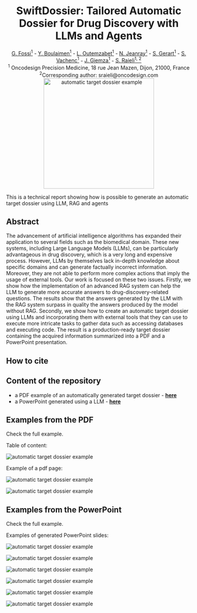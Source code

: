 <div align="center">
  <h1>SwiftDossier: Tailored Automatic Dossier for Drug Discovery with LLMs and Agents</h1>
  <a href="URL_FOR_G_FOSSI">G. Fossi<sup>1</sup></a> - 
  <a href="URL_FOR_Y_BOULAIMEN">Y. Boulaimen<sup>1</sup></a> - 
  <a href="URL_FOR_L_OUTEMZABET">L. Outemzabet<sup>1</sup></a> - 
  <a href="URL_FOR_N_JEANRAY">N. Jeanray<sup>1</sup></a> - 
  <a href="URL_FOR_S_GERART">S. Gerart<sup>1</sup></a> - 
  <a href="URL_FOR_S_VACHENC">S. Vachenc<sup>1</sup></a> - 
  <a href="URL_FOR_J_GIEMZA">J. Giemza<sup>1</sup></a> - 
  <a href="URL_FOR_S_RAIELI">S. Raieli<sup>1, 2</sup></a>
  <br>
  <sup>1</sup> Oncodesign Precision Medicine, 18 rue Jean Mazen, Dijon, 21000, France
  <br>
  <sup>2</sup>Corresponding author: sraieli@oncodesign.com
</div>


<div align="center">
  <img src="https://github.com/SalvatoreRa/Automatic-Target-Dossier/blob/main/logo.webp?raw=true" alt="automatic target dossier example" width="300"/>
</div>


This is a technical report showing how is possible to generate an automatic target dossier using LLM, RAG and agents

## Abstract

The advancement of artificial intelligence algorithms has expanded their application to several fields such as the biomedical domain. These new systems, including Large Language Models (LLMs), can be particularly advantageous in drug discovery, which is a very long and expensive process. However, LLMs by themselves lack in-depth knowledge about specific domains and can generate factually incorrect information. Moreover, they are not able to perform more complex actions that imply the usage of external tools. Our work is focused on these two issues. Firstly, we show how the implementation of an advanced RAG system can help the LLM to generate more accurate answers to drug-discovery-related questions. The results show that the answers generated by the LLM with the RAG system surpass in quality the answers produced by the model without RAG. Secondly, we show how to create an automatic target dossier using LLMs and incorporating them with external tools that they can use to execute more intricate tasks to gather data such as accessing databases and executing code. The result is a production-ready target dossier containing the acquired information summarized into a PDF and a PowerPoint presentation.

## How to cite

## Content of the repository

* a PDF example of an automatically generated target dossier - **[here](https://github.com/SalvatoreRa/Automatic-Target-Dossier/blob/main/target_dossier_KRAS_pancreatic_cancer.pdf)**
* a PowerPoint generated using a LLM - **[here](https://github.com/SalvatoreRa/Automatic-Target-Dossier/blob/main/target_dossier_KRAS_pancreatic_cancer.pptx)**

## Examples from the PDF

Check the full example.

Table of content:

![automatic target dossier example](https://github.com/SalvatoreRa/Automatic-Target-Dossier/blob/main/pdf_1.png?raw=true)

Example of a pdf page:

![automatic target dossier example](https://github.com/SalvatoreRa/Automatic-Target-Dossier/blob/main/pdf_2.png?raw=true)

![automatic target dossier example](https://github.com/SalvatoreRa/Automatic-Target-Dossier/blob/main/pdf_3.png?raw=true)

## Examples from the PowerPoint

Check the full example.

Examples of generated PowerPoint slides:

![automatic target dossier example](https://github.com/SalvatoreRa/Automatic-Target-Dossier/blob/main/pp_1.png?raw=true)

![automatic target dossier example](https://github.com/SalvatoreRa/Automatic-Target-Dossier/blob/main/pp_2.png?raw=true)

![automatic target dossier example](https://github.com/SalvatoreRa/Automatic-Target-Dossier/blob/main/pp_3.png?raw=true)

![automatic target dossier example](https://github.com/SalvatoreRa/Automatic-Target-Dossier/blob/main/pp_4.png?raw=true)

![automatic target dossier example](https://github.com/SalvatoreRa/Automatic-Target-Dossier/blob/main/pp_5.png?raw=true)

![automatic target dossier example](https://github.com/SalvatoreRa/Automatic-Target-Dossier/blob/main/pp_6.png?raw=true)

